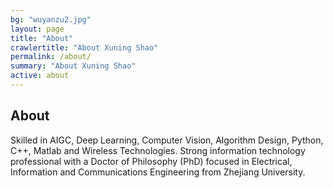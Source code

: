 ```yaml
---
bg: "wuyanzu2.jpg"
layout: page
title: "About"
crawlertitle: "About Xuning Shao"
permalink: /about/
summary: "About Xuning Shao"
active: about
---
```


## About
Skilled in AIGC, Deep Learning, Computer Vision, Algorithm Design, Python, C++, Matlab and Wireless Technologies. Strong information technology professional with a Doctor of Philosophy (PhD) focused in Electrical, Information and Communications Engineering from Zhejiang University.
